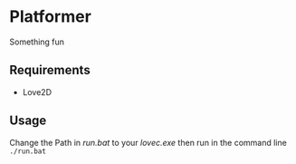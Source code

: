 # Platformer
Something fun
## Requirements
* Love2D
## Usage
Change the Path in *run.bat* to your *lovec.exe* then run in the command line\
```./run.bat```